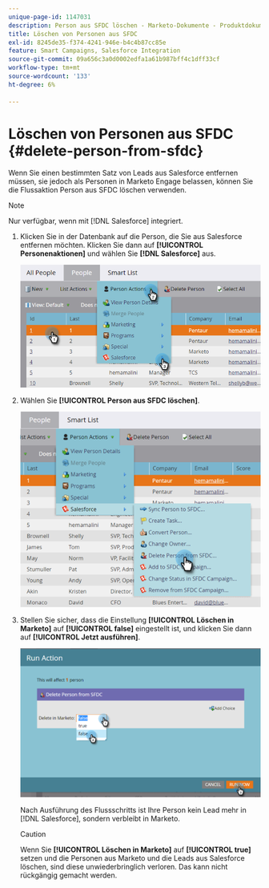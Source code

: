 ```yaml
---
unique-page-id: 1147031
description: Person aus SFDC löschen - Marketo-Dokumente - Produktdokumentation
title: Löschen von Personen aus SFDC
exl-id: 8245de35-f374-4241-946e-b4c4b87cc85e
feature: Smart Campaigns, Salesforce Integration
source-git-commit: 09a656c3a0d0002edfa1a61b987bff4c1dff33cf
workflow-type: tm+mt
source-wordcount: '133'
ht-degree: 6%

---
```


# Löschen von Personen aus SFDC {#delete-person-from-sfdc}

Wenn Sie einen bestimmten Satz von Leads aus Salesforce entfernen müssen, sie jedoch als Personen in Marketo Engage belassen, können Sie die Flussaktion Person aus SFDC löschen verwenden.

>[!NOTE]
>
>Nur verfügbar, wenn mit [!DNL Salesforce] integriert.

1. Klicken Sie in der Datenbank auf die Person, die Sie aus Salesforce entfernen möchten. Klicken Sie dann auf **[!UICONTROL Personenaktionen]** und wählen Sie **[!DNL Salesforce]** aus.

   ![](assets/delete-person-from-sfdc-1.png)

1. Wählen Sie **[!UICONTROL Person aus SFDC löschen]**.

   ![](assets/delete-person-from-sfdc-2.png)

1. Stellen Sie sicher, dass die Einstellung **[!UICONTROL Löschen in Marketo]** auf **[!UICONTROL false]** eingestellt ist, und klicken Sie dann auf **[!UICONTROL Jetzt ausführen]**.

   ![](assets/delete-person-from-sfdc-3.png)

   Nach Ausführung des Flussschritts ist Ihre Person kein Lead mehr in [!DNL Salesforce], sondern verbleibt in Marketo.

   >[!CAUTION]
   >
   >Wenn Sie **[!UICONTROL Löschen in Marketo]** auf **[!UICONTROL true]** setzen und die Personen aus Marketo und die Leads aus Salesforce löschen, sind diese unwiederbringlich verloren. Das kann nicht rückgängig gemacht werden.
